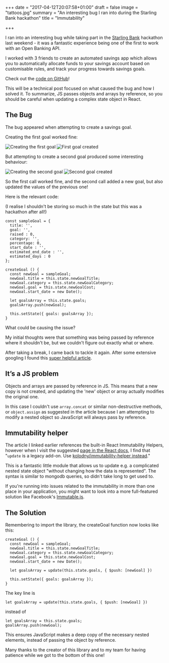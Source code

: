 +++
date = "2017-04-12T20:07:58+01:00"
draft = false
image = "tattoos.jpg"
summary = "An interesting bug I ran into during the Starling Bank hackathon"
title = "Immutability"

+++

I ran into an interesting bug while taking part in the [Starling Bank](https://www.starlingbank.com/) hackathon last weekend - it was a fantastic experience being one of the first to work with an Open Banking API.

I worked with 3 friends to create an automated savings app which allows you to automatically allocate funds to your savings account based on customisable rules, and track your progress towards savings goals.

Check out the [code on GitHub](https://github.com/mattdean1/savings-automator)!

This will be a technical post focused on what caused the bug and how I solved it. To summarize, JS passes objects and arrays by reference, so you should be careful when updating a complex state object in React.


## The Bug

The bug appeared when attempting to create a savings goal.

Creating the first goal worked fine:

![Creating the first goal](/screenshots/immutability/02_creategoal1.png)
![First goal created](/screenshots/immutability/03_goal1created.png)

But attempting to create a second goal produced some interesting behaviour:

![Creating the second goal](/screenshots/immutability/04_creategoal2.png)
![Second goal created](/screenshots/immutability/05_goal2created.png)

So the first call worked fine, and the second call added a new goal, but also updated the values of the previous one!

Here is the relevant code:

(I realise I shouldn't be storing so much in the state but this was a hackathon after all!)


```
const sampleGoal = {
  title: '',
  goal: '',
  raised : 0,
  category: '',
  percentage: 0,
  start_date : '',
  estimated_end_date : '',
  estimated_days : 0
};

createGoal () {
  const newGoal = sampleGoal;
  newGoal.title = this.state.newGoalTitle;
  newGoal.category = this.state.newGoalCategory;
  newGoal.goal = this.state.newGoalCost;
  newGoal.start_date = new Date();

  let goalsArray = this.state.goals;
  goalsArray.push(newGoal);

  this.setState({ goals: goalsArray });
}
```

What could be causing the issue?

My initial thoughts were that something was being passed by reference where it shouldn't be, but we couldn't figure out exactly what or where.

After taking a break, I came back to tackle it again. After some extensive googling I found this [super helpful article](https://medium.com/pro-react/a-brief-talk-about-immutability-and-react-s-helpers-70919ab8ae7c).



## It’s a JS problem

Objects and arrays are passed by reference in JS. This means that a new copy is not created, and updating the 'new' object or array actually modifies the original one.

In this case I couldn't use `array.concat` or similar non-destructive methods, or `object.assign` as suggested in the article because I am attempting to modify a nested object so JavaScript will always pass by reference.


## Immutability helper

The article I linked earlier references the built-in React Immutability Helpers, however when I visit the suggested [page in the React docs](https://facebook.github.io/react/docs/update.html), I find that "`update` is a legacy add-on. Use [kolodny/immutability-helper instead](https://github.com/kolodny/immutability-helper)."

This is a fantastic little module that allows us to update e.g. a complicated nested state object "without changing how the data is represented". The syntax is similar to mongodb queries, so didn't take long to get used to.

If you're running into issues related to the immutability in more than one place in your application, you might want to look into a more full-featured solution like Facebook's [Immutable.js](https://facebook.github.io/immutable-js/).


## The Solution

Remembering to import the library, the createGoal function now looks like this:

```
createGoal () {
  const newGoal = sampleGoal;
  newGoal.title = this.state.newGoalTitle;
  newGoal.category = this.state.newGoalCategory;
  newGoal.goal = this.state.newGoalCost;
  newGoal.start_date = new Date();

  let goalsArray = update(this.state.goals, { $push: [newGoal] })

  this.setState({ goals: goalsArray });
}
```

The key line is

```
let goalsArray = update(this.state.goals, { $push: [newGoal] })
```

instead of


```
let goalsArray = this.state.goals;
goalsArray.push(newGoal);
```

This ensures JavaScript makes a deep copy of the necessary nested elements, instead of passing the object by reference.

Many thanks to the creator of this library and to my team for having patience while we got to the bottom of this one!
